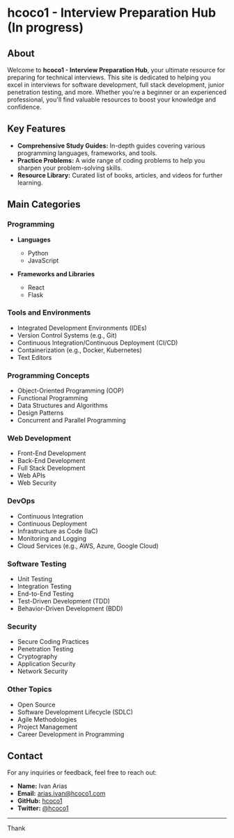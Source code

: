 # hcoco1 - Interview Preparation Hub (In progress)

## About

Welcome to **hcoco1 - Interview Preparation Hub**, your ultimate resource for preparing for technical interviews. This site is dedicated to helping you excel in interviews for software development, full stack development, junior penetration testing, and more. Whether you're a beginner or an experienced professional, you'll find valuable resources to boost your knowledge and confidence.

## Key Features

- **Comprehensive Study Guides:** In-depth guides covering various programming languages, frameworks, and tools.
- **Practice Problems:** A wide range of coding problems to help you sharpen your problem-solving skills.
- **Resource Library:** Curated list of books, articles, and videos for further learning.

## Main Categories

### Programming

- **Languages**
  - Python
  - JavaScript


- **Frameworks and Libraries**
  - React
  - Flask


### Tools and Environments

- Integrated Development Environments (IDEs)
- Version Control Systems (e.g., Git)
- Continuous Integration/Continuous Deployment (CI/CD)
- Containerization (e.g., Docker, Kubernetes)
- Text Editors

### Programming Concepts

- Object-Oriented Programming (OOP)
- Functional Programming
- Data Structures and Algorithms
- Design Patterns
- Concurrent and Parallel Programming

### Web Development

- Front-End Development
- Back-End Development
- Full Stack Development
- Web APIs
- Web Security



### DevOps

- Continuous Integration
- Continuous Deployment
- Infrastructure as Code (IaC)
- Monitoring and Logging
- Cloud Services (e.g., AWS, Azure, Google Cloud)

### Software Testing

- Unit Testing
- Integration Testing
- End-to-End Testing
- Test-Driven Development (TDD)
- Behavior-Driven Development (BDD)

### Security

- Secure Coding Practices
- Penetration Testing
- Cryptography
- Application Security
- Network Security

### Other Topics

- Open Source
- Software Development Lifecycle (SDLC)
- Agile Methodologies
- Project Management
- Career Development in Programming

## Contact

For any inquiries or feedback, feel free to reach out:

- **Name:** Ivan Arias
- **Email:** [arias.ivan@hcoco1.com](mailto:arias.ivan@hcoco1.com)
- **GitHub:** [hcoco1](https://github.com/hcoco1)
- **Twitter:** [@hcoco1](https://twitter.com/hcoco1)

---

Thank
